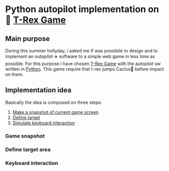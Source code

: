 # Python autopilot implementation on 🦖 [T-Rex Game](https://trex-runner.com)

## Main purpose
During this summer hollyday, i asked me if was possibile to design and to implement an outopilot ✈️ software to a simple web game in less time as possible. 
For this purpose i have chosen [T-Rex Game](https://trex-runner.com) with the autopilot sw written in [Python](https://www.python.org/).
This game require that t-rex jumps Cactus🌵 before impact on them. 

## Implementation idea
Basically the idea is composed on three steps:

1) [Make a snapshot of current game screen](#game-snapshot)
2) [Define target](#define-target-area)
1) [Simulate keyboard interaction](#keyboard-interaction)

### Game snapshot

### Define target area

### Keyboard interaction




